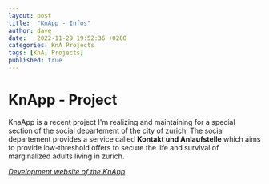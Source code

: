 ```yaml
---
layout: post
title:  "KnApp - Infos"
author: dave
date:   2022-11-29 19:52:36 +0200
categories: KnA Projects
tags: [KnA, Projects]
published: true
---
```


# KnApp - Project
KnaApp is a recent project I'm realizing and maintaining for a special section of the social departement of the city of zurich. The social departement provides a service called __Kontakt und Anlaufstelle__ which aims to provide low-threshold offers to secure the life and survival of marginalized adults living in zurich. 


[_Development website of the KnApp_](http://knapp.kimhauser.ch)
